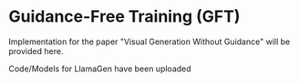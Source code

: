# Guidance-Free Training (GFT)
Implementation for the paper "Visual Generation Without Guidance" will be provided here.

Code/Models for LlamaGen have been uploaded
